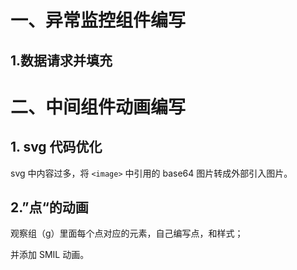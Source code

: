 # 一、异常监控组件编写

## 1.数据请求并填充

# 二、中间组件动画编写

## 1. svg 代码优化

svg 中内容过多，将 `<image>` 中引用的 base64 图片转成外部引入图片。

## 2.”点“的动画

观察组（g）里面每个点对应的元素，自己编写点，和样式；

并添加 SMIL 动画。